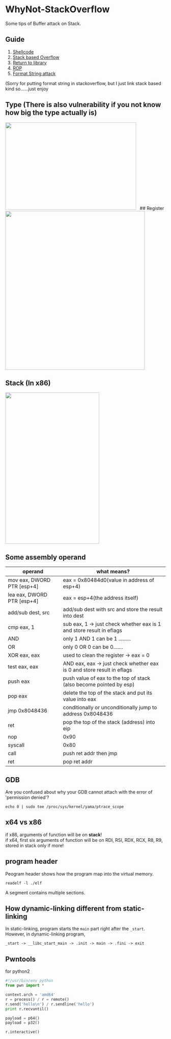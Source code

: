 # WhyNot-StackOverflow
Some tips of Buffer attack on Stack.  
  
## Guide  
1. [Shellcode](https://github.com/shinmao/WhyNot-StackOverflow/tree/master/Shellcode)  
2. [Stack based Overflow](https://github.com/shinmao/WhyNot-StackOverflow/tree/master/Stack-Overflow) 
3. [Return to library](https://github.com/shinmao/WhyNot-StackOverflow/tree/master/ret2libc)  
4. [ROP](https://github.com/shinmao/WhyNot-StackOverflow/tree/master/ROP)  
5. [Format String attack](https://github.com/shinmao/WhyNot-StackOverflow/tree/master/Format-String-Attack)   

(Sorry for putting format string in stackoverflow, but I just link stack based kind so......just enjoy  
  
## Type (There is also vulnerability if you not know how big the type actually is)  
<img src="https://github.com/shinmao/WhyNot-StackOverflow/blob/master/picture/type.png" width="411" height="275">
  
## Register
<img src="https://github.com/shinmao/WhyNot-StackOverflow/blob/master/picture/register.jpg" width="438" height="499">  

## Stack (In x86)  
<img src="https://github.com/shinmao/WhyNot-StackOverflow/blob/master/picture/stack.png" width="295" height="475">  
  
## Some assembly operand  
operand | what means?
------------ | -------------
mov eax, DWORD PTR [esp+4] | eax = 0x80484d0(value in address of esp+4)
lea eax, DWORD PTR [esp+4] | eax = esp+4(the address itself)
add/sub dest, src | add/sub dest with src and store the result into dest
cmp eax, 1 | sub eax, 1 -> just check whether eax is 1 and store result in eflags
AND | only 1 AND 1 can be 1 .........
OR | only 0 OR 0 can be 0.......
XOR eax, eax | used to clean the register -> eax = 0 
test eax, eax | AND eax, eax -> just check whether eax is 0 and store result in eflags
push eax | push value of eax to the top of stack (also become pointed by esp)
pop eax | delete the top of the stack and put its value into eax 
jmp 0x8048436 | conditionally or unconditionally jump to address 0x8048436
ret | pop the top of the stack (address) into eip  
nop | 0x90  
syscall | 0x80  
call | push ret addr then jmp  
ret | pop ret addr
  
## GDB  
Are you confused about why your GDB cannot attach with the error of 'permission denied'?  
```
echo 0 | sudo tee /proc/sys/kernel/yama/ptrace_scope
```

## x64 vs x86  
if x86, arguments of function will be on **stack**!  
if x64, first six arguments of function will be on RDI, RSI, RDX, RCX, R8, R9, stored in stack only if more!  

## program header
Peogram header shows how the program map into the virtual memory.  
```
readelf -l ./elf
```
A segment contains multiple sections.  

## How dynamic-linking different from static-linking  
In static-linking, program starts the `main` part right after the `_start`. However, in dynamic-linking program,  
```
_start -> __libc_start_main -> .init -> main -> .fini -> exit
```  

## Pwntools
for python2  
```python
#!/usr/bin/env python
from pwn import *

context.arch = 'amd64'
r = process() / r = remote()
r.send('hello\n') / r.sendline('hello')
print r.recvuntil()

payload = p64()
payload = p32()

r.interactive()
```
